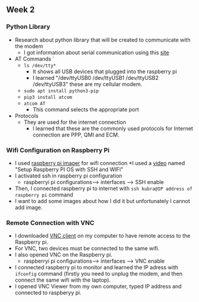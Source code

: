 ## Week 2

### Python Library
* Research about python library that will be created to communicate with the modem
	* I got information about serial communication using this [site](https://devtut.github.io/python/python-serial-communication-pyserial.html#initialize-serial-device) 
* AT Commands `
	* `ls /dev/tty*` 
		* It shows all USB devices that plugged into the raspberry pi
		* I learned "/dev/ttyUSB0  /dev/ttyUSB1 /dev/ttyUSB2 /dev/ttyUSB3" these are my cellular modem.
	* `sudo apt install python3-pip`
	* `pip3 install atcom`
	* `atcom AT` 
		* This command selects the appropriate port
* Protocols
	* They are used for the internet connection
		* I learned that these are the commonly used protocols for Internet connection are PPP, QMI and ECM.
	
### Wifi Configuration on Raspberry Pi
* I used [raspberry pi imager](https://www.raspberrypi.com/software/) for wifi connection 
*I used a [video](https://www.youtube.com/watch?v=nZyyfJYOhbM) named "Setup Raspberry PI OS with SSH and WIFI"
* I activated ssh in raspberry pi configuration 
	*  raspberryi pi configurations--> interfaces --> SSH enable 
* Then, I connected raspberry pi to internet with `ssh kubra@IP address of raspberry pi` command
* I want to add some images about how I did it but unfortunately I cannot add image.

### Remote Connection with VNC 
* I downloaded [VNC client](https://www.realvnc.com/en/connect/download/viewer/) on my computer to have remote access to the Raspberry pi.
* For VNC, two devices must be connected to the same wifi.
*  I also opened VNC on the Raspberry pi.
	* raspberryi pi configurations--> interfaces --> VNC enable 
* I connected raspberry pi to monitor and learned the IP  adress with `ifconfig` command (firstly you need to unplug the modem, and then connect the same wifi with the laptop).
* I opened VNC Viewer from my own computer, typed IP address and connected to raspberyy pi.

<!--stackedit_data:
eyJoaXN0b3J5IjpbMjAwOTQ3OTc2LDM1MzIwMjQyLDE0MDAxOD
YzNzYsLTEyNzcxODY3NDJdfQ==
-->